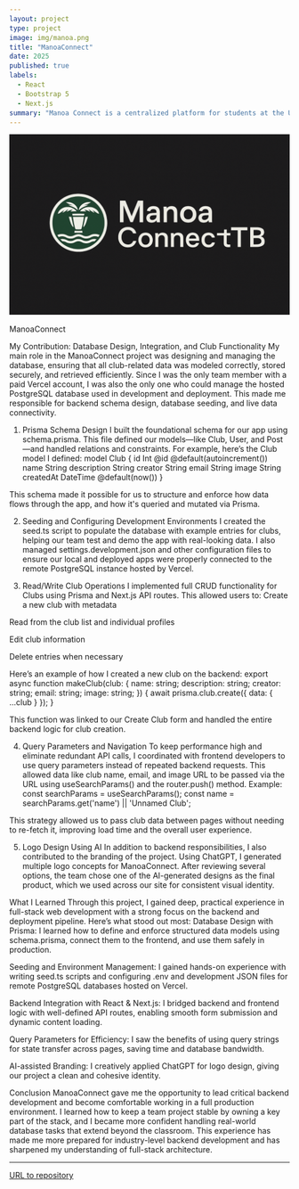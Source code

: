 ```yaml
---
layout: project
type: project
image: img/manoa.png
title: "ManoaConnect"
date: 2025
published: true
labels:
  - React
  - Bootstrap 5
  - Next.js
summary: "Manoa Connect is a centralized platform for students at the University of Hawai‘i at Mānoa to explore clubs, connect with communities, and manage their campus involvement. The Club Hub system allows students to browse club profiles, view posts, and use dashboards to manage participation. Club leaders can create or manage club entries, while admins can remove inappropriate content."
---
```

<img width="600px" class="rounded float-start pe-4" src="../img/connect.png">

ManoaConnect

My Contribution: Database Design, Integration, and Club Functionality
My main role in the ManoaConnect project was designing and managing the database, ensuring that all club-related data was modeled correctly, stored securely, and retrieved efficiently. Since I was the only team member with a paid Vercel account, I was also the only one who could manage the hosted PostgreSQL database used in development and deployment. This made me responsible for backend schema design, database seeding, and live data connectivity.

1. Prisma Schema Design
I built the foundational schema for our app using schema.prisma. This file defined our models—like Club, User, and Post—and handled relations and constraints. For example, here’s the Club model I defined:
model Club {
  id          Int      @id @default(autoincrement())
  name        String
  description String
  creator     String
  email       String
  image       String
  createdAt   DateTime @default(now())
}

This schema made it possible for us to structure and enforce how data flows through the app, and how it's queried and mutated via Prisma.

2. Seeding and Configuring Development Environments
I created the seed.ts script to populate the database with example entries for clubs, helping our team test and demo the app with real-looking data. I also managed settings.development.json and other configuration files to ensure our local and deployed apps were properly connected to the remote PostgreSQL instance hosted by Vercel.

3. Read/Write Club Operations
I implemented full CRUD functionality for Clubs using Prisma and Next.js API routes. This allowed users to:
Create a new club with metadata


Read from the club list and individual profiles


Edit club information


Delete entries when necessary


Here’s an example of how I created a new club on the backend:
export async function makeClub(club: {
  name: string;
  description: string;
  creator: string;
  email: string;
  image: string;
}) {
  await prisma.club.create({ data: { ...club } });
}

This function was linked to our Create Club form and handled the entire backend logic for club creation.

4. Query Parameters and Navigation
To keep performance high and eliminate redundant API calls, I coordinated with frontend developers to use query parameters instead of repeated backend requests. This allowed data like club name, email, and image URL to be passed via the URL using useSearchParams() and the router.push() method.
Example:
const searchParams = useSearchParams();
const name = searchParams.get('name') || 'Unnamed Club';

This strategy allowed us to pass club data between pages without needing to re-fetch it, improving load time and the overall user experience.

5. Logo Design Using AI
In addition to backend responsibilities, I also contributed to the branding of the project. Using ChatGPT, I generated multiple logo concepts for ManoaConnect. After reviewing several options, the team chose one of the AI-generated designs as the final product, which we used across our site for consistent visual identity.

What I Learned
Through this project, I gained deep, practical experience in full-stack web development with a strong focus on the backend and deployment pipeline. Here’s what stood out most:
Database Design with Prisma: I learned how to define and enforce structured data models using schema.prisma, connect them to the frontend, and use them safely in production.


Seeding and Environment Management: I gained hands-on experience with writing seed.ts scripts and configuring .env and development JSON files for remote PostgreSQL databases hosted on Vercel.


Backend Integration with React & Next.js: I bridged backend and frontend logic with well-defined API routes, enabling smooth form submission and dynamic content loading.


Query Parameters for Efficiency: I saw the benefits of using query strings for state transfer across pages, saving time and database bandwidth.


AI-assisted Branding: I creatively applied ChatGPT for logo design, giving our project a clean and cohesive identity.



Conclusion
ManoaConnect gave me the opportunity to lead critical backend development and become comfortable working in a full production environment. I learned how to keep a team project stable by owning a key part of the stack, and I became more confident handling real-world database tasks that extend beyond the classroom. This experience has made me more prepared for industry-level backend development and has sharpened my understanding of full-stack architecture.


---
[URL to repository](http://github.com/mateoMaramara/heartRateCalculator)

